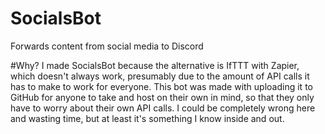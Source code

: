 # SocialsBot
Forwards content from social media to Discord


#Why?
I made SocialsBot because the alternative is IfTTT with Zapier, which doesn't always work, presumably due to the amount of API calls it has to make to work for everyone.  This bot was made with uploading it to GitHub for anyone to take and host on their own in mind, so that they only have to worry about their own API calls.  I could be completely wrong here and wasting time, but at least it's something I know inside and out.